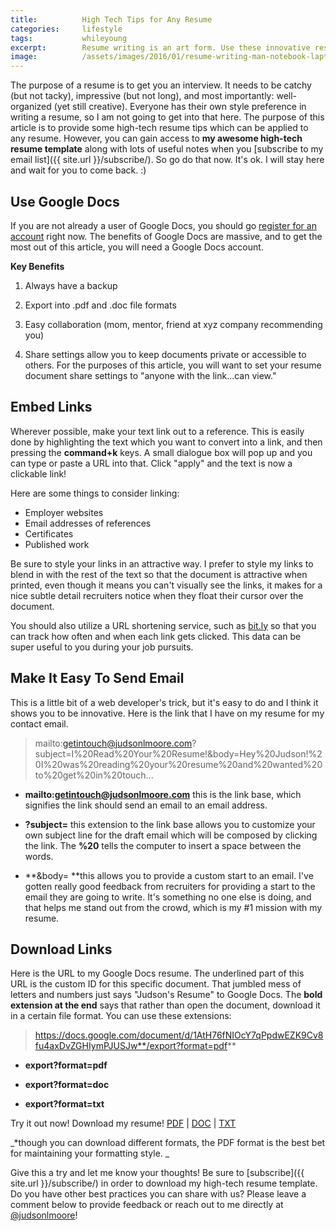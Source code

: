 ```yaml
---
title:			High Tech Tips for Any Resume
categories:		lifestyle
tags:			whileyoung
excerpt:		Resume writing is an art form. Use these innovative resume tips to show that you understand technology and can think outside of the box.
image:			/assets/images/2016/01/resume-writing-man-notebook-laptop-1.jpg
---
```


The purpose of a resume is to get you an interview. It needs to be catchy (but not tacky), impressive (but not long), and most importantly: well-organized (yet still creative). Everyone has their own style preference in writing a resume, so I am not going to get into that here. The purpose of this article is to provide some high-tech resume tips which can be applied to any resume. However, you can gain access to **my awesome high-tech resume template** along with lots of useful notes when you [subscribe to my email list]({{ site.url }}/subscribe/). So go do that now. It's ok. I will stay here and wait for you to come back. :)

## Use Google Docs

If you are not already a user of Google Docs, you should go [register for an account](https://www.google.com/docs/about/) right now. The benefits of Google Docs are massive, and to get the most out of this article, you will need a Google Docs account.

**Key Benefits**

1. Always have a backup

2. Export into .pdf and .doc file formats

3. Easy collaboration (mom, mentor, friend at xyz company recommending you)

4. Share settings allow you to keep documents private or accessible to others. For the purposes of this article, you will want to set your resume document share settings to "anyone with the link...can view."

## Embed Links

Wherever possible, make your text link out to a reference. This is easily done by highlighting the text which you want to convert into a link, and then pressing the **command+k** keys. A small dialogue box will pop up and you can type or paste a URL into that. Click "apply" and the text is now a clickable link!

Here are some things to consider linking:
- Employer websites
- Email addresses of references
- Certificates
- Published work

Be sure to style your links in an attractive way. I prefer to style my links to blend in with the rest of the text so that the document is attractive when printed, even though it means you can't visually see the links, it makes for a nice subtle detail recruiters notice when they float their cursor over the document.

You should also utilize a URL shortening service, such as [bit.ly](https://bitly.com/) so that you can track how often and when each link gets clicked. This data can be super useful to you during your job pursuits.

## Make It Easy To Send Email

This is a little bit of a web developer's trick, but it's easy to do and I think it shows you to be innovative. Here is the link that I have on my resume for my contact email.

> mailto:getintouch@judsonlmoore.com?subject=I%20Read%20Your%20Resume!&body=Hey%20Judson!%20I%20was%20reading%20your%20resume%20and%20wanted%20to%20get%20in%20touch...

- **mailto:getintouch@judsonlmoore.com** this is the link base, which signifies the link should send an email to an email address.

- **?subject=** this extension to the link base allows you to customize your own subject line for the draft email which will be composed by clicking the link. The **%20** tells the computer to insert a space between the words.

- **&body= **this allows you to provide a custom start to an email. I've gotten really good feedback from recruiters for providing a start to the email they are going to write. It's something no one else is doing, and that helps me stand out from the crowd, which is my #1 mission with my resume.

## Download Links

Here is the URL to my Google Docs resume. The underlined part of this URL is the custom ID for this specific document. That jumbled mess of letters and numbers just says "Judson's Resume" to Google Docs. The **bold extension at the end** says that rather than open the document, download it in a certain file format. You can use these extensions:

> https://docs.google.com/document/d/1AtH76fNIOcY7qPpdwEZK9Cv8fu4axDvZGHIymPJUSJw**/export?format=pdf**

- **export?format=pdf**

- **export?format=doc**

- **export?format=txt**

Try it out now! Download my resume! [PDF](https://docs.google.com/document/d/1AtH76fNIOcY7qPpdwEZK9Cv8fu4axDvZGHIymPJUSJw/export?format=pdf) | [DOC](https://docs.google.com/document/d/1AtH76fNIOcY7qPpdwEZK9Cv8fu4axDvZGHIymPJUSJw/export?format=doc) | [TXT](https://docs.google.com/document/d/1AtH76fNIOcY7qPpdwEZK9Cv8fu4axDvZGHIymPJUSJw/export?format=txt)

_\*though you can download different formats, the PDF format is the best bet for maintaining your formatting style. _

Give this a try and let me know your thoughts! Be sure to [subscribe]({{ site.url }}/subscribe/) in order to download my high-tech resume template. Do you have other best practices you can share with us? Please leave a comment below to provide feedback or reach out to me directly at [@judsonlmoore](https://twitter.com/judsonlmoore)!
